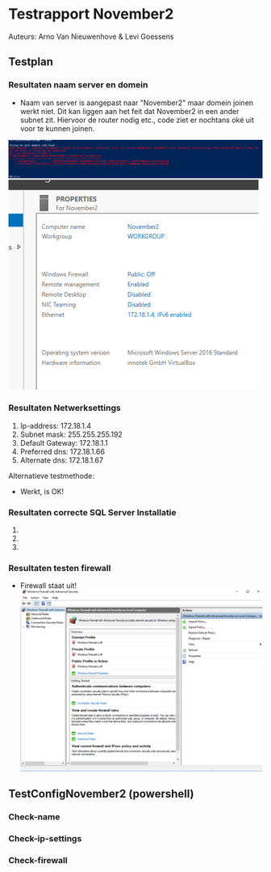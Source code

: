 # **Testrapport November2**

Auteurs: Arno Van Nieuwenhove & Levi Goessens

## Testplan

### Resultaten naam server en domein

- Naam van server is aangepast naar "November2" maar domein joinen werkt niet. Dit kan liggen aan het feit dat November2 in een ander subnet zit. Hiervoor de router nodig etc., code ziet er nochtans oké uit voor te kunnen joinen.  

![FoutenDomain](images/domain.PNG)    
![FoutenDomain](images/domain1.png)  

### Resultaten Netwerksettings
1. Ip-address: 172.18.1.4  
2. Subnet mask: 255.255.255.192 
3. Default Gateway: 172.18.1.1  
4. Preferred dns: 172.18.1.66
5. Alternate dns: 172.18.1.67 
  
Alternatieve testmethode:  

- Werkt, is OK!   
  
### Resultaten correcte SQL Server Installatie
1.  
2.  
3.  
  
### Resultaten testen firewall

- Firewall staat uit!  
![Firewall](images/firewall.PNG)  

## TestConfigNovember2 (powershell)
### Check-name

### Check-ip-settings

### Check-firewall

